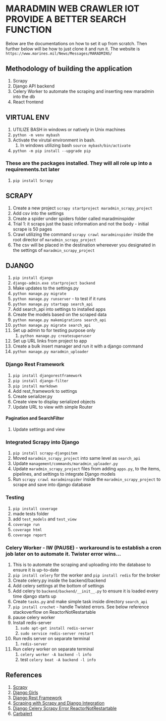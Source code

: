 # MARADMIN WEB CRAWLER IOT PROVIDE A BETTER SEARCH FUNCTION
Below are the documentations on how to set it up from scratch. Then further below will be how to just clone it and run it.
The website is `https://www.marines.mil/News/Messages/MARADMINS/`

## Methodology of building the application
1. Scrapy
1. Django API backend
1. Celery Worker to automate the scraping and inserting new maradmin into the db
1. React frontend

## VIRTUAL ENV
1. UTILIZE BASH in windows or natively in Unix machines
1. `python -m venv mybash`
1. Activate the virutal environment in bash.
    1. In windows utilizing bash `source mybash/bin/activate`
1. `python -m pip install --upgrade pip`
### These are the packages installed. They will all role up into a requirements.txt later
1. `pip install Scrapy`

## SCRAPY
1. Create a new project `scrapy startproject maradmin_scrapy_project`
1. Add csv into the settings
1. Create a spider under spiders folder called maradminspider
  1. Trial 1: it scraps just the basic information and not the body - initial scrape is 50 pages
1. Crawl utilizing the command `scrapy crawl maradminspider` inside the root director of `maradmin_scrapy_project`
1. The csv will be placed in the destination whereever you designated in the settings of `maradmin_scrapy_project`

## DJANGO
1. `pip install django`
1. `django-admin.exe startproject backend`
1. Make updates to the settings.py
1. `python manage.py migrate`
1. `python manage.py runserver` - to test if it runs
1. `python manage.py startapp search_api`
1. Add search_api into settings to installed apps
1. Create the models based on the scraped data
2. `python manage.py makemigrations search_api`
2. `python manage.py migrate search_api`
3. Set up admin to for testing purpose only
   1. `python manage.py createsuperuser`
4. Set up URL links from project to app
5. Create a bulk insert manager and run it with a django command
6. `python manage.py maradmin_uploader`

### Django Rest Framework
1. `pip install djangorestframework`
2. `pip install django-filter`
3. `pip install markdown`
4. Add rest_framework to settings
5. Create serializer.py
6. Create view to display serialized objects
7. Update URL to view with simple Router
#### Pagination and SearchFilter
1. Update settings and view

### Integrated Scrapy into Django
1. `pip install scrapy-djangoitem`
1. Moved `maradmin_scrapy_project` into same level as `search_api`
1. Update `management/commands/maradmin_uploader.py`
1. Update `maradmin_scrapy_project` files from adding `apps.py`, to the items, pipelines, and settings to integrate Django models
1. Run `scrapy crawl maradminspider` inside the `maradmin_scrapy_project` to scrape and save into django database

### Testing
1. `pip install coverage`
1. made tests folder
1. add `test_models` and `test_view`
1. `coverage run`
1. `coverage html`
1. `coverage report`

### Celery Worker - IW (PAUSE) - workaround is to establish a cron job later on to automate it. Twister error wins...
1. This is to automate the scraping and uploading into the database to ensure it is up-to-date
2. `pip install celery` for the worker and `pip install redis` for the broker
3. Create celery.py inside the backend/backend
4. Add celery settings at the bottom of settings
5. Add celery to `backend/backend/__init__.py` to ensure it is loaded every time django starts up
6. Create `tasks.py` and make simple task inside directory `search_api`
1. `pip install crochet` - handle Twisted errors. See below reference stackoverflow on ReactorNotRestartable
1. pause celery worker
7. Install redis-server
    1. `sudo apt-get install redis-server`
    1. `sudo service redis-server restart`
1. Run redis server on separate terminal
    1. `redis-server`
1. Run celery worker on separate terminal
    1. `celery worker -A backend -l info`
    1. test `celery beat -A backend -l info`





## References
1. [Scrapy](https://docs.scrapy.org/en/latest/index.html "Scrapy Documentation")
1. [Django Girls](https://tutorial.djangogirls.org/en "Django Girls Tutorial")
2. [Django Rest Framework](https://www.django-rest-framework.org/ "DRF Documentation")
1. [Scraping with Scrapy and Django Integration](https://blog.theodo.com/2019/01/data-scraping-scrapy-django-integration/ 'Scrapy with Django')
1. [Django Celery Scrapy Error ReactorNotRestartable](https://stackoverflow.com/questions/50140887/django-celery-scrappy-error-twisted-internet-error-reactornotrestartable "stackoverflow - reactornotrestartable")
1. [Carbalert](https://github.com/dinofizz/carbalert/blob/master/carbalert/carbalert_scrapy/carbalert_scrapy/tasks.py "")